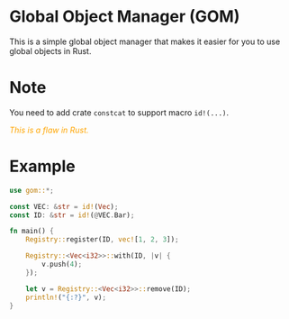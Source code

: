 # Global Object Manager (GOM)

This is a simple global object manager that makes it easier for you to use global objects in Rust.

# Note

You need to add crate `constcat` to support macro `id!(...)`. 

<i style="color:orange">This is a flaw in Rust.</i>


# Example

```rust
use gom::*;

const VEC: &str = id!(Vec);
const ID: &str = id!(@VEC.Bar);

fn main() {
    Registry::register(ID, vec![1, 2, 3]);

    Registry::<Vec<i32>>::with(ID, |v| {
        v.push(4);
    });

    let v = Registry::<Vec<i32>>::remove(ID);
    println!("{:?}", v);
}
```